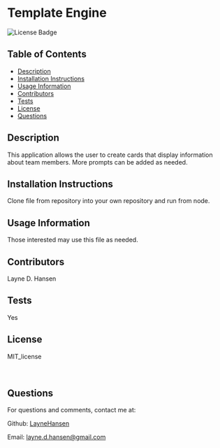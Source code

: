 # Template Engine

![License Badge](https://img.shields.io/badge/License-MIT_license-brightgreen)

## Table of Contents
* [Description](#description)
* [Installation Instructions](#installation)
* [Usage Information](#usage)
* [Contributors](#contributor)
* [Tests](#tests)
* [License](#license)
* [Questions](#questions)

## Description
This application allows the user to create cards that display information about team members. More prompts can be added as needed.

## Installation Instructions
Clone file from repository into your own repository and run from node.

## Usage Information
Those interested may use this file as needed.

## Contributors
Layne D. Hansen

## Tests 
Yes

## License
MIT_license
<br><br>
<br>

## Questions

For questions and comments, contact me at:

Github: [LayneHansen](https://github.com/LayneHansen)

Email: layne.d.hansen@gmail.com
    
  
